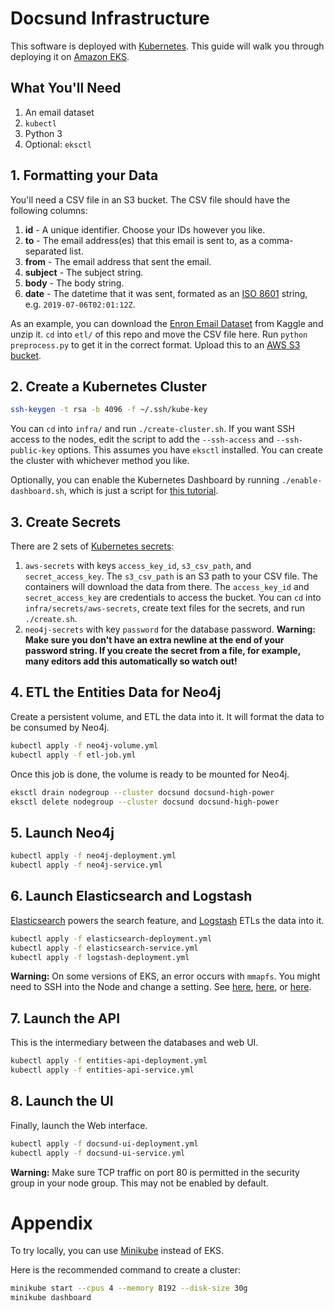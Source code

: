 # Docsund Infrastructure

This software is deployed with [Kubernetes](https://kubernetes.io/).
This guide will walk you through deploying it on [Amazon EKS](https://aws.amazon.com/eks/).

## What You'll Need

1. An email dataset
1. `kubectl`
1. Python 3
1. Optional: `eksctl`

## 1. Formatting your Data

You'll need a CSV file in an S3 bucket. The CSV file should have the following columns:

1. **id** - A unique identifier. Choose your IDs however you like.
1. **to** - The email address(es) that this email is sent to, as a comma-separated list.
1. **from** - The email address that sent the email.
1. **subject** - The subject string.
1. **body** - The body string.
1. **date** - The datetime that it was sent, formated as an [ISO 8601](https://www.google.com/search?q=iso+date+string&oq=iso+date+string&aqs=chrome..69i57j0l5.2758j1j4&sourceid=chrome&ie=UTF-8) string, e.g. `2019-07-06T02:01:12Z`.

As an example, you can download the [Enron Email Dataset](https://www.kaggle.com/wcukierski/enron-email-dataset/version/2) from Kaggle and unzip it.
`cd` into `etl/` of this repo and move the CSV file here.
Run `python preprocess.py` to get it in the correct format.
Upload this to an [AWS S3 bucket](https://aws.amazon.com/s3/).

## 2. Create a Kubernetes Cluster

```sh
ssh-keygen -t rsa -b 4096 -f ~/.ssh/kube-key
```

You can `cd` into `infra/` and run `./create-cluster.sh`. 
If you want SSH access to the nodes, edit the script to add the `--ssh-access` and `--ssh-public-key` options.
This assumes you have `eksctl` installed.
You can create the cluster with whichever method you like.

Optionally, you can enable the Kubernetes Dashboard by running `./enable-dashboard.sh`, which is just a script for [this tutorial](https://docs.aws.amazon.com/eks/latest/userguide/dashboard-tutorial.html).


## 3. Create Secrets

There are 2 sets of [Kubernetes secrets](https://kubernetes.io/docs/concepts/configuration/secret/):

1. `aws-secrets` with keys `access_key_id`, `s3_csv_path`, and `secret_access_key`. The `s3_csv_path` is an S3 path to your CSV file. The containers will download the data from there. The `access_key_id` and `secret_access_key` are credentials to access the bucket. You can `cd` into `infra/secrets/aws-secrets`, create text files for the secrets, and run `./create.sh`.
1. `neo4j-secrets` with key `password` for the database password. **Warning: Make sure you don't have an extra newline at the end of your password string. If you create the secret from a file, for example, many editors add this automatically so watch out!**

## 4. ETL the Entities Data for Neo4j

Create a persistent volume, and ETL the data into it.
It will format the data to be consumed by Neo4j.

```sh
kubectl apply -f neo4j-volume.yml
kubectl apply -f etl-job.yml
```

Once this job is done, the volume is ready to be mounted for Neo4j.

```sh
eksctl drain nodegroup --cluster docsund docsund-high-power
eksctl delete nodegroup --cluster docsund docsund-high-power
```

## 5. Launch Neo4j

```sh
kubectl apply -f neo4j-deployment.yml
kubectl apply -f neo4j-service.yml
```

## 6. Launch Elasticsearch and Logstash

[Elasticsearch](https://www.elastic.co/products/elasticsearch) powers the search feature, and [Logstash](https://www.elastic.co/products/logstash) ETLs the data into it.

```sh
kubectl apply -f elasticsearch-deployment.yml
kubectl apply -f elasticsearch-service.yml
kubectl apply -f logstash-deployment.yml
```

**Warning:** On some versions of EKS, an error occurs with `mmapfs`.
You might need to SSH into the Node and change a setting.
See [here](https://www.elastic.co/guide/en/elasticsearch/reference/current/vm-max-map-count.html),
[here](https://stackoverflow.com/questions/42300463/elasticsearch-bootstrap-checks-failing/47211716), or
[here](https://stackoverflow.com/questions/41192680/update-max-map-count-for-elasticsearch-docker-container-mac-host).

## 7. Launch the API

This is the intermediary between the databases and web UI.

```sh
kubectl apply -f entities-api-deployment.yml
kubectl apply -f entities-api-service.yml
```

## 8. Launch the UI

Finally, launch the Web interface.

```sh
kubectl apply -f docsund-ui-deployment.yml
kubectl apply -f docsund-ui-service.yml
```

**Warning:** Make sure TCP traffic on port 80 is permitted in the security group in your node group.
This may not be enabled by default.

# Appendix

To try locally, you can use [Minikube](https://kubernetes.io/docs/setup/learning-environment/minikube/) instead of EKS.

Here is the recommended command to create a cluster:

```sh
minikube start --cpus 4 --memory 8192 --disk-size 30g
minikube dashboard
```

